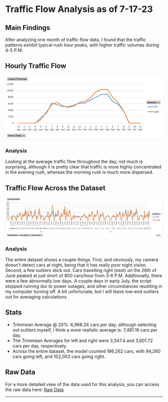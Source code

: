 # Traffic Flow Analysis as of 7-17-23

## Main Findings

After analyzing one month of traffic flow data, I found that the traffic patterns exhibit typical rush hour peaks, with higher traffic volumes during 4-5 P.M.

## Hourly Traffic Flow

![Hourly Traffic Flow Graph](media/hourByHour.png)

### Analysis

Looking at the average traffic flow throughout the day, not much is surprising, although it is pretty clear that traffic is more highly concentrated in the evening rush, whereas the morning rush is much more dispersed.

## Traffic Flow Across the Dataset

![Daily + Hourly Traffic Flow Graph](media/Hour+day.png)

### Analysis

The entire dataset shows a couple things. First, and obviously, my camera doesn't detect cars at night, being that it has really poor night vision. Second, a few outliers stick out. Cars travelling right (east) on the 26th of June peaked at just short of 800 cars/hour from 3-6 P.M. Additionally, there were a few abnormally low days. A couple days in early July, the script stopped running dur to power outages, and other circumstances reuslting in my computer turning off. A bit unfortunate, but I will leave low-end outliers out for averaging calculations. 

## Stats

- Trimmean Average @ 20%: 6,968.24 cars per day, although selecting out outliers myself, I think a more realistic average is: 7,481.16 cars per day.
- The Trimmean Averages for left and right were 3,347.4 and 3,601.72 cars per day, respectively.
- Across the entire dataset, the model counted 196,262 cars, with 94,260 cars going left, and 102,002 cars going right.
  
## Raw Data

For a more detailed view of the data used for this analysis, you can access the raw data here:
[Raw Data](rawData5-19.csv)

---

